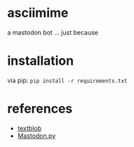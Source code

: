 # asciimime
a mastodon bot ... just because

# installation

via pip: `pip install -r requirements.txt`

# references
* [textblob](https://github.com/sloria/textblob)
* [Mastodon.py](https://github.com/halcy/Mastodon.py)

